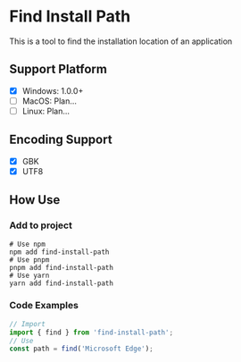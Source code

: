 # Find Install Path

This is a tool to find the installation location of an application

## Support Platform

* [x] Windows: 1.0.0+
* [ ] MacOS: Plan...
* [ ] Linux: Plan...

## Encoding Support

* [x] GBK
* [x] UTF8

## How Use

### Add to project
```shell
# Use npm
npm add find-install-path
# Use pnpm
pnpm add find-install-path
# Use yarn
yarn add find-install-path
```

### Code Examples

```javascript
// Import
import { find } from 'find-install-path';
// Use
const path = find('Microsoft Edge');
```
